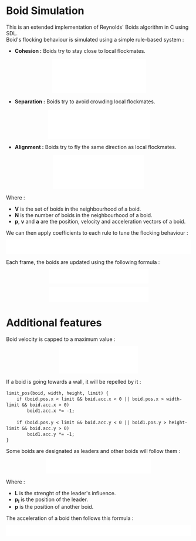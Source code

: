 # Boid Simulation

<style> .center {
    display: block;
    margin: 10px auto;
} </style>

This is an extended implementation of Reynolds' Boids algorithm in C using SDL.<br>
Boid's flocking behaviour is simulated using a simple rule-based system :
- **Cohesion :** Boids try to stay close to local flockmates.<br>
<img src="images/coh.svg" class="center">

- **Separation :** Boids try to avoid crowding local flockmates.<br>
<img src="images/sep.svg" class="center">

- **Alignment :** Boids try to fly the same direction as local flockmates.<br>
<img src="images/ali.svg" class="center">

Where :
- **V** is the set of boids in the neighbourhood of a boid.
- **N** is the number of boids in the neighbourhood of a boid.
- **p**, **v** and **a** are the position, velocity and acceleration vectors of a boid.

We can then apply coefficients to each rule to tune the flocking behaviour :<br>
<img src="images/acc.svg" class="center">

Each frame, the boids are updated using the following formula :
<img src="images/vel.svg" class="center">
<img src="images/pos.svg" class="center">

# Additional features

Boid velocity is capped to a maximum value :<br>
<img src="images/vel_cap.svg" class="center">

If a boid is going towards a wall, it will be repelled by it :
```
limit_pos(boid, width, height, limit) {
    if (boid.pos.x < limit && boid.acc.x < 0 || boid.pos.x > width-limit && boid.acc.x > 0)
        boid1.acc.x *= -1;

    if (boid.pos.y < limit && boid.acc.y < 0 || boid1.pos.y > height-limit && boid.acc.y > 0)
        boid1.acc.y *= -1;
}
```

Some boids are designated as leaders and other boids will follow them :
<img src="images/leader.svg" class="center">

Where :
- **L** is the strenght of the leader's influence.
- **p<sub>l</sub>** is the position of the leader.
- **p** is the position of another boid.

The acceleration of a boid then follows this formula :
<img src="images/acc2.svg" class="center">